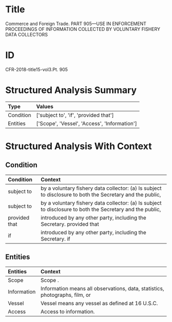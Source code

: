 # Title

 Commerce and Foreign Trade. PART 905—USE IN ENFORCEMENT PROCEEDINGS OF INFORMATION COLLECTED BY VOLUNTARY FISHERY DATA COLLECTORS


# ID

 CFR-2018-title15-vol3.Pt. 905


# Structured Analysis Summary

| Type      | Values                                       |
|:----------|:---------------------------------------------|
| Condition | ['subject to', 'if', 'provided that']        |
| Entities  | ['Scope', 'Vessel', 'Access', 'Information'] |


# Structured Analysis With Context

 


## Condition

| Condition     | Context                                                                                                   |
|:--------------|:----------------------------------------------------------------------------------------------------------|
| subject to    | by a voluntary fishery data collector: (a) Is subject to disclosure to both the Secretary and the public, |
| subject to    | by a voluntary fishery data collector: (a) Is subject to disclosure to both the Secretary and the public, |
| provided that | introduced by any other party, including the Secretary. provided that                                     |
| if            | introduced by any other party, including the Secretary. if                                                |


## Entities

| Entities    | Context                                                                     |
|:------------|:----------------------------------------------------------------------------|
| Scope       | Scope .                                                                     |
| Information | Information means all observations, data, statistics, photographs, film, or |
| Vessel      | Vessel means any vessel as defined at 16 U.S.C.                             |
| Access      | Access  to information.                                                     |


